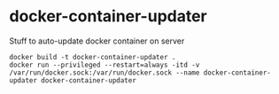# docker-container-updater
Stuff to auto-update docker container on server

```
docker build -t docker-container-updater .
docker run --privileged --restart=always -itd -v /var/run/docker.sock:/var/run/docker.sock --name docker-container-updater docker-container-updater
```

